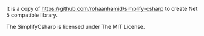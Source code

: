 ﻿It is a copy of https://github.com/rohaanhamid/simplify-csharp to create Net 5 compatible library.

The SimplifyCsharp is licensed under The MIT License.